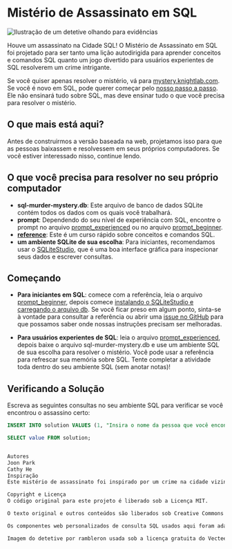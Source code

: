 # Mistério de Assassinato em SQL

![Ilustração de um detetive olhando para evidências](174092-clue-illustration.png)

Houve um assassinato na Cidade SQL! O Mistério de Assassinato em SQL foi projetado para ser tanto uma lição autodirigida para aprender conceitos e comandos SQL quanto um jogo divertido para usuários experientes de SQL resolverem um crime intrigante.

Se você quiser apenas resolver o mistério, vá para [mystery.knightlab.com](https://mystery.knightlab.com). Se você é novo em SQL, pode querer começar pelo [nosso passo a passo](https://mystery.knightlab.com/walkthrough.html). Ele não ensinará tudo sobre SQL, mas deve ensinar tudo o que você precisa para resolver o mistério.

## O que mais está aqui?

Antes de construirmos a versão baseada na web, projetamos isso para que as pessoas baixassem e resolvessem em seus próprios computadores. Se você estiver interessado nisso, continue lendo.

## O que você precisa para resolver no seu próprio computador

* **sql-murder-mystery.db**: Este arquivo de banco de dados SQLite contém todos os dados com os quais você trabalhará.
* **prompt**: Dependendo do seu nível de experiência com SQL, encontre o prompt no arquivo [prompt_experienced](https://github.com/NUKnightLab/sql-mysteries/blob/master/prompt_experienced.pdf) ou no arquivo [prompt_beginner](https://github.com/NUKnightLab/sql-mysteries/blob/master/prompt_beginner.pdf).
* **[reference](https://github.com/NUKnightLab/sql-mysteries/blob/master/reference.pdf)**: Este é um curso rápido sobre conceitos e comandos SQL.
* **um ambiente SQLite de sua escolha**: Para iniciantes, recomendamos usar o [SQLiteStudio](https://sqlitestudio.pl/), que é uma boa interface gráfica para inspecionar seus dados e escrever consultas.

## Começando
* **Para iniciantes em SQL**: comece com a referência, leia o arquivo [prompt_beginner](https://github.com/NUKnightLab/sql-mysteries/blob/master/prompt_beginner.pdf), depois comece [instalando o SQLiteStudio e carregando o arquivo db](https://github.com/NUKnightLab/sql-mysteries/blob/master/sqlite_studio.pdf). Se você ficar preso em algum ponto, sinta-se à vontade para consultar a referência ou abrir uma [issue no GitHub](https://github.com/NUKnightLab/sql-mysteries/issues) para que possamos saber onde nossas instruções precisam ser melhoradas.

* **Para usuários experientes de SQL**: leia o arquivo [prompt_experienced](https://github.com/NUKnightLab/sql-mysteries/blob/master/prompt_experienced.pdf), depois baixe o arquivo sql-murder-mystery.db e use um ambiente SQL de sua escolha para resolver o mistério. Você pode usar a referência para refrescar sua memória sobre SQL. Tente completar a atividade toda dentro do seu ambiente SQL (sem anotar notas)!

## Verificando a Solução
Escreva as seguintes consultas no seu ambiente SQL para verificar se você encontrou o assassino certo:

```SQL
INSERT INTO solution VALUES (1, "Insira o nome da pessoa que você encontrou aqui");

SELECT value FROM solution;


Autores
Joon Park
Cathy He
Inspiração
Este mistério de assassinato foi inspirado por um crime na cidade vizinha, Terminal City.

Copyright e Licença
O código original para este projeto é liberado sob a Licença MIT.

O texto original e outros conteúdos são liberados sob Creative Commons CC BY-SA 4.0.

Os componentes web personalizados de consulta SQL usados aqui foram adaptados a partir de código criado e liberado ao domínio público por Zi Chong Kao, criador de Select Star SQL.

Imagem do detetive por rambleron usada sob a licença gratuita do Vecteezy.
